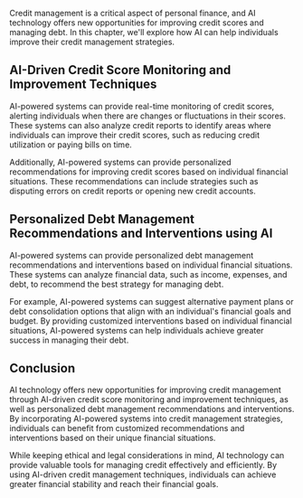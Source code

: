 
Credit management is a critical aspect of personal finance, and AI technology offers new opportunities for improving credit scores and managing debt. In this chapter, we'll explore how AI can help individuals improve their credit management strategies.

AI-Driven Credit Score Monitoring and Improvement Techniques
------------------------------------------------------------

AI-powered systems can provide real-time monitoring of credit scores, alerting individuals when there are changes or fluctuations in their scores. These systems can also analyze credit reports to identify areas where individuals can improve their credit scores, such as reducing credit utilization or paying bills on time.

Additionally, AI-powered systems can provide personalized recommendations for improving credit scores based on individual financial situations. These recommendations can include strategies such as disputing errors on credit reports or opening new credit accounts.

Personalized Debt Management Recommendations and Interventions using AI
-----------------------------------------------------------------------

AI-powered systems can provide personalized debt management recommendations and interventions based on individual financial situations. These systems can analyze financial data, such as income, expenses, and debt, to recommend the best strategy for managing debt.

For example, AI-powered systems can suggest alternative payment plans or debt consolidation options that align with an individual's financial goals and budget. By providing customized interventions based on individual financial situations, AI-powered systems can help individuals achieve greater success in managing their debt.

Conclusion
----------

AI technology offers new opportunities for improving credit management through AI-driven credit score monitoring and improvement techniques, as well as personalized debt management recommendations and interventions. By incorporating AI-powered systems into credit management strategies, individuals can benefit from customized recommendations and interventions based on their unique financial situations.

While keeping ethical and legal considerations in mind, AI technology can provide valuable tools for managing credit effectively and efficiently. By using AI-driven credit management techniques, individuals can achieve greater financial stability and reach their financial goals.
